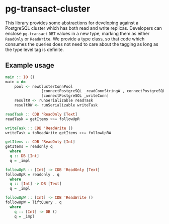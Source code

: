 # pg-transact-cluster

This library provides some abstractions for developing against a PostgreSQL cluster which has both read and write replicas. Developers can enclose `pg-transact` `DBT` values in a new type, marking them as either `ReadOnly` or `ReadWrite`. We provide a type class, so that code which consumes the queries does not need to care about the tagging as long as the type level tag is definite.

## Example usage

```haskell
main :: IO ()
main = do
    pool <- newClusterConnPool
                [connectPostgreSQL _readConnStringA , connectPostgreSQL _readConnStringB]
                [connectPostgreSOL _writeConn]
    resultR <- runSerializable readTask
    resultRW <- runSerializable writeTask

readTask :: CDB 'ReadOnly [Text]
readTask = getItems >>= followUpR

writeTask :: CDB 'ReadWrite ()
writeTask = toReadWrite getItems >>= followUpRW

getItems :: CDB 'ReadOnly [Int]
getItems = readonly q
  where
  q :: DB [Int]
  q = _impl

followUpR :: [Int] -> CDB 'ReadOnly [Text]
followUpR = readonly . q
  where
  q :: [Int] -> DB [Text]
  q = _impl

followUpW :: [Int] -> CDB 'ReadWrite ()
followUpW = liftQuery . q
  where
    q :: [Int] -> DB ()
    q = _impl
```
